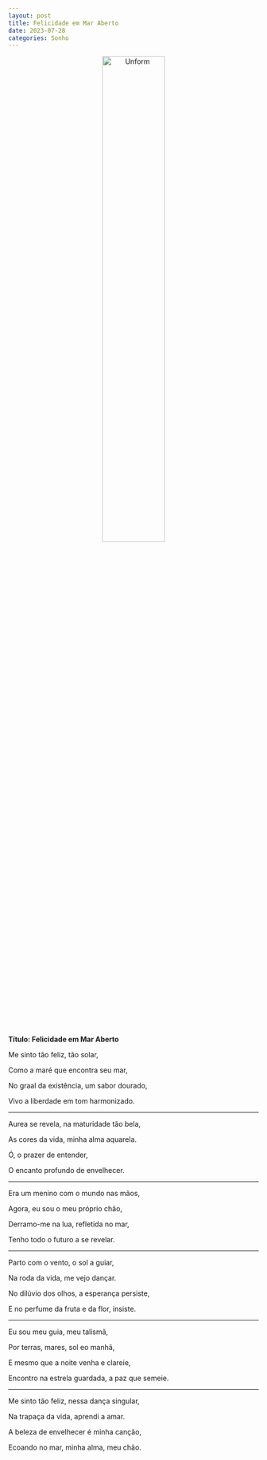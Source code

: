 ```yaml
---
layout: post
title: Felicidade em Mar Aberto
date: 2023-07-28
categories: Sonho
---
```


<p align="center">
<img src="{{ site.baseurl }}/images/2023-07-26-Felicidade-em-Mar-Aberto.png" height="50%" width="50%" alt="Unform" />
 </p>

**Título: Felicidade em Mar Aberto**

Me sinto tão feliz, tão solar,

Como a maré que encontra seu mar,

No graal da existência, um sabor dourado,

Vivo a liberdade em tom harmonizado.

---

Aurea se revela, na maturidade tão bela,

As cores da vida, minha alma aquarela.

Ó, o prazer de entender,

O encanto profundo de envelhecer.

---

Era um menino com o mundo nas mãos,

Agora, eu sou o meu próprio chão,

Derramo-me na lua, refletida no mar,

Tenho todo o futuro a se revelar.

---

Parto com o vento, o sol a guiar,

Na roda da vida, me vejo dançar.

No dilúvio dos olhos, a esperança persiste,

E no perfume da fruta e da flor, insiste.

---

Eu sou meu guia, meu talismã,

Por terras, mares, sol eo manhã,

E mesmo que a noite venha e clareie,

Encontro na estrela guardada, a paz que semeie.

---

Me sinto tão feliz, nessa dança singular,

Na trapaça da vida, aprendi a amar.

A beleza de envelhecer é minha canção,

Ecoando no mar, minha alma, meu chão.